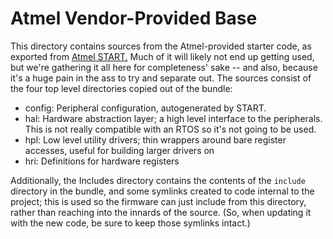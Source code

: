 # Atmel Vendor-Provided Base
This directory contains sources from the Atmel-provided starter code, as exported from [Atmel START.](https://start.atmel.com) Much of it will likely not end up getting used, but we're gathering it all here for completeness' sake -- and also, because it's a huge pain in the ass to try and separate out. The sources consist of the four top level directories copied out of the bundle:

- config: Peripheral configuration, autogenerated by START.
- hal: Hardware abstraction layer; a high level interface to the peripherals. This is not really compatible with an RTOS so it's not going to be used.
- hpl: Low level utility drivers; thin wrappers around bare register accesses, useful for building larger drivers on
- hri: Definitions for hardware registers

Additionally, the Includes directory contains the contents of the `include` directory in the bundle, and some symlinks created to code internal to the project; this is used so the firmware can just include from this directory, rather than reaching into the innards of the source. (So, when updating it with the new code, be sure to keep those symlinks intact.)
